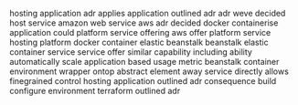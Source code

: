 hosting application adr applies application outlined adr adr weve decided host service amazon web service aws adr decided docker containerise application could platform service offering aws offer platform service hosting platform docker container elastic beanstalk beanstalk elastic container service service offer similar capability including ability automatically scale application based usage metric beanstalk container environment wrapper ontop abstract element away service directly allows finegrained control hosting application outlined adr consequence build configure environment terraform outlined adr